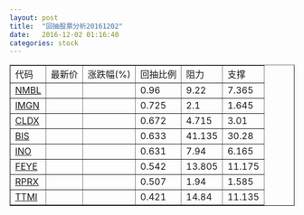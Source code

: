 ```yaml
---
layout: post
title:  "回抽股票分析20161202"
date:   2016-12-02 01:16:40
categories: stock
---
```

<script type="text/javascript">
var stockList = []
stockList.push('gb_nmbl');
stockList.push('gb_imgn');
stockList.push('gb_cldx');
stockList.push('gb_bis');
stockList.push('gb_ino');
stockList.push('gb_feye');
stockList.push('gb_rprx');
stockList.push('gb_ttmi');
</script>
<table border="1">
 <tr>
 <td>代码</td>
 <td>最新价</td>
 <td>涨跌幅(%)</td>
 <td>回抽比例</td>
 <td>阻力</td>
 <td>支撑</td>
</tr>
  <tr id="nmbl">
  <td><a href="http://stock.finance.sina.com.cn/usstock/quotes/NMBL.html" target="_blank">NMBL</a></td><td></td><td></td><td>0.96</td><td>9.22</td><td>7.365</td></tr>
  <tr id="imgn">
  <td><a href="http://stock.finance.sina.com.cn/usstock/quotes/IMGN.html" target="_blank">IMGN</a></td><td></td><td></td><td>0.725</td><td>2.1</td><td>1.645</td></tr>
  <tr id="cldx">
  <td><a href="http://stock.finance.sina.com.cn/usstock/quotes/CLDX.html" target="_blank">CLDX</a></td><td></td><td></td><td>0.672</td><td>4.715</td><td>3.01</td></tr>
  <tr id="bis">
  <td><a href="http://stock.finance.sina.com.cn/usstock/quotes/BIS.html" target="_blank">BIS</a></td><td></td><td></td><td>0.633</td><td>41.135</td><td>30.28</td></tr>
  <tr id="ino">
  <td><a href="http://stock.finance.sina.com.cn/usstock/quotes/INO.html" target="_blank">INO</a></td><td></td><td></td><td>0.631</td><td>7.94</td><td>6.165</td></tr>
  <tr id="feye">
  <td><a href="http://stock.finance.sina.com.cn/usstock/quotes/FEYE.html" target="_blank">FEYE</a></td><td></td><td></td><td>0.542</td><td>13.805</td><td>11.175</td></tr>
  <tr id="rprx">
  <td><a href="http://stock.finance.sina.com.cn/usstock/quotes/RPRX.html" target="_blank">RPRX</a></td><td></td><td></td><td>0.507</td><td>1.94</td><td>1.585</td></tr>
  <tr id="ttmi">
  <td><a href="http://stock.finance.sina.com.cn/usstock/quotes/TTMI.html" target="_blank">TTMI</a></td><td></td><td></td><td>0.421</td><td>14.84</td><td>11.135</td></tr>
</table>
